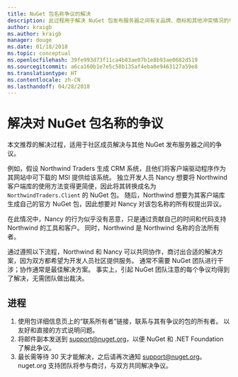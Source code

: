 ```yaml
---
title: NuGet 包名称争议的解决
description: 此过程用于解决 NuGet 包发布服务器之间有关品牌、商标和其他冲突情况的争议。
author: kraigb
ms.author: kraigb
manager: douge
ms.date: 01/18/2018
ms.topic: conceptual
ms.openlocfilehash: 39fe993d73f11ca4b83ae07b1e8b93ae0682d519
ms.sourcegitcommit: a6ca160b1e7e5c58b135af4eba0e9463127a59e8
ms.translationtype: HT
ms.contentlocale: zh-CN
ms.lasthandoff: 04/28/2018
---
```

# <a name="resolving-disputes-over-nuget-package-names"></a>解决对 NuGet 包名称的争议

本文推荐的解决过程，适用于社区成员解决与其他 NuGet 发布服务器之间的争议。

例如，假设 Northwind Traders 生成 CRM 系统，且他们将客户端驱动程序作为其网站中可下载的 MSI 提供给该系统。 独立开发人员 Nancy 想要将 Northwind 客户端库的使用方法变得更简便，因此将其转换成名为 `NorthwindTraders.Client` 的 NuGet 包。 随后，Northwind 想要为其客户端库生成自己的官方 NuGet 包，因此想要对 Nancy 对该包名称的所有权提出异议。

在此情况中，Nancy 的行为似乎没有恶意，只是通过贡献自己的时间和代码支持 Northwind 的工具和客户。 同时，Northwind 是 Northwind 名称的合法所有者。

通过遵照以下流程，Northwind 和 Nancy 可以共同协作，商讨出合适的解决方案，因为双方都希望为开发人员社区提供服务。 通常不需要 NuGet 团队进行干涉；协作通常是最佳解决方案。 事实上，引起 NuGet 团队注意的每个争议均得到了解决，无需团队做出裁决。

## <a name="process"></a>进程

1. 使用包详细信息页上的“联系所有者”链接，联系与其有争议的包的所有者。 以友好和直接的方式说明问题。
2. 将邮件副本发送到 [support@nuget.org](mailto:support@nuget.org)，以便 NuGet 和 .NET Foundation 了解此争议。
3. 最长需等待 30 天才能解决，之后请再次通知 [support@nuget.org](mailto:support@nuget.org)。 nuget.org 支持团队将参与商讨，与双方共同解决争议。
